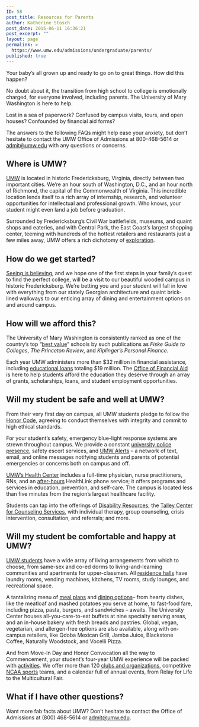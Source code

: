 ```yaml
---
ID: 58
post_title: Resources for Parents
author: Katherine Stosch
post_date: 2015-06-11 16:36:21
post_excerpt: ""
layout: page
permalink: >
  https://www.umw.edu/admissions/undergraduate/parents/
published: true
---
```

Your baby’s all grown up and ready to go on to great things. How did this happen?

No doubt about it, the transition from high school to college is emotionally charged, for everyone involved, including parents. The University of Mary Washington is here to help.

Lost in a sea of paperwork? Confused by campus visits, tours, and open houses? Confounded by financial aid forms?

The answers to the following FAQs might help ease your anxiety, but don’t hesitate to contact the UMW Office of Admissions at 800-468-5614 or <a href="mailto:admit@umw.edu">admit@umw.edu</a> with any questions or concerns.
<h2>Where is UMW?</h2>
<a href="https://www.google.com/maps/place/University+of+Mary+Washington/">UMW</a> is located in historic Fredericksburg, Virginia, directly between two important cities. We’re an hour south of Washington, D.C., and an hour north of Richmond, the capital of the Commonwealth of Virginia. This incredible location lends itself to a rich array of internship, research, and volunteer opportunities for intellectual and professional growth. Who knows, your student might even land a job before graduation.

Surrounded by Fredericksburg’s Civil War battlefields, museums, and quaint shops and eateries, and with Central Park, the East Coast’s largest shopping center, teeming with hundreds of the hottest retailers and restaurants just a few miles away, UMW offers a rich dichotomy of <a href="http://students.umw.edu/studentactivities/things-to-do-at-umw/">exploration</a>.
<h2>How do we get started?</h2>
<a href="/admissions/visit/">Seeing is believing</a>, and we hope one of the first steps in your family’s quest to find the perfect college, will be a visit to our beautiful wooded campus in historic Fredericksburg. We’re betting you and your student will fall in love with everything from our stately Georgian architecture and quaint brick-lined walkways to our enticing array of dining and entertainment options on and around campus.
<h2>How will we afford this?</h2>
The University of Mary Washington is consistently ranked as one of the country’s top “<a href="http://adminfinance.umw.edu/studentaccounts/tuition-and-fees/">best value</a>” schools by such publications as <em>Fiske Guide to Colleges</em>, <em>The Princeton Review</em>, and <em>Kiplinger’s Personal Finance</em>.

Each year UMW administers more than $32 million in financial assistance, including <a href="https://fafsa.ed.gov/">educational loans</a> totaling $19 million. The <a href="http://adminfinance.umw.edu/financialaid/">Office of Financial Aid</a> is here to help students afford the education they deserve through an array of grants, scholarships, loans, and student employment opportunities.
<h2>Will my student be safe and well at UMW?</h2>
From their very first day on campus, all UMW students pledge to follow the <a href="http://students.umw.edu/honor-system/">Honor Code</a>, agreeing to conduct themselves with integrity and commit to high ethical standards.

For your student’s safety, emergency blue-light response systems are strewn throughout campus. We provide a constant <a href="http://www.umw.edu/police/">university police presence</a>, safety escort services, and <a href="http://www.umw.edu/alerts/">UMW Alerts</a> – a network of text, email, and online messages notifying students and parents of potential emergencies or concerns both on campus and off.

<a href="http://students.umw.edu/healthcenter/">UMW’s Health Center</a> includes a full-time physician, nurse practitioners, RNs, and an <a href="http://students.umw.edu/healthcenter/after-hours-advice/">after-hours</a> HealthLink phone service; it offers programs and services in education, prevention, and self-care. The campus is located less than five minutes from the region’s largest healthcare facility.

Students can tap into the offerings of <a href="http://academics.umw.edu/disability/">Disability Resources</a>; the <a href="http://students.umw.edu/counseling/">Talley Center for Counseling Services</a>, with individual therapy, group counseling, crisis intervention, consultation, and referrals; and more.
<h2>Will my student be comfortable and happy at UMW?</h2>
<a href="http://adminfinance.umw.edu/eagleone/">UMW students</a> have a wide array of living arrangements from which to choose, from same-sex and co-ed dorms to living-and-learning communities and apartments for upper-classmen. All <a href="http://students.umw.edu/residencelife/residencehalls/">residence halls</a> have laundry rooms, vending machines, kitchens, TV rooms, study lounges, and recreational space.

A tantalizing menu of <a href="http://students.umw.edu/residencelife/mealplan/">meal plans</a> and <a href="https://umw.sodexomyway.com/dining-choices/index.html">dining options</a>– from hearty dishes, like the meatloaf and mashed potatoes you serve at home, to fast-food fare, including pizza, pasta, burgers, and sandwiches – awaits. The University Center houses all-you-care-to-eat buffets at nine specialty serving areas, and an in-house bakery with fresh breads and pastries. Global, vegan, vegetarian, and allergen-free options are also available, along with on-campus retailers, like Qdoba Mexican Grill, Jamba Juice, Blackstone Coffee, Naturally Woodstock, and Vocelli Pizza.

And from Move-In Day and Honor Convocation all the way to Commencement, your student’s four-year UMW experience will be packed with <a href="/students/">activities</a>. We offer more than 120 <a href="http://students.umw.edu/studentactivities/list/">clubs and organizations</a>, competitive <a href="http://umweagles.com/landing/index">NCAA sports</a> teams, and a calendar full of annual events, from Relay for Life to the Multicultural Fair.
<h2>What if I have other questions?</h2>
Want more fab facts about UMW? Don’t hesitate to contact the Office of Admissions at (800) 468-5614 or <a href="mailto:admit@umw.edu">admit@umw.edu</a>.